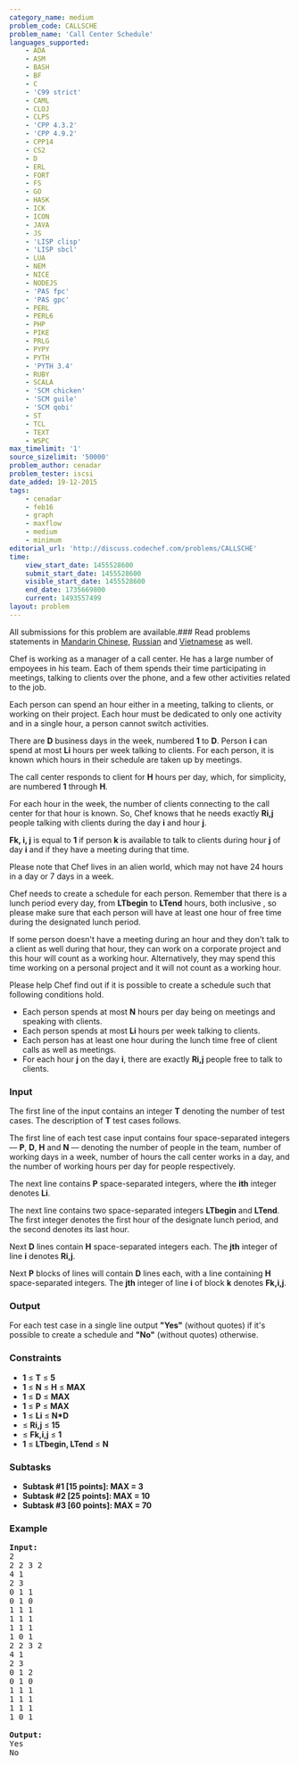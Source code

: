```yaml
---
category_name: medium
problem_code: CALLSCHE
problem_name: 'Call Center Schedule'
languages_supported:
    - ADA
    - ASM
    - BASH
    - BF
    - C
    - 'C99 strict'
    - CAML
    - CLOJ
    - CLPS
    - 'CPP 4.3.2'
    - 'CPP 4.9.2'
    - CPP14
    - CS2
    - D
    - ERL
    - FORT
    - FS
    - GO
    - HASK
    - ICK
    - ICON
    - JAVA
    - JS
    - 'LISP clisp'
    - 'LISP sbcl'
    - LUA
    - NEM
    - NICE
    - NODEJS
    - 'PAS fpc'
    - 'PAS gpc'
    - PERL
    - PERL6
    - PHP
    - PIKE
    - PRLG
    - PYPY
    - PYTH
    - 'PYTH 3.4'
    - RUBY
    - SCALA
    - 'SCM chicken'
    - 'SCM guile'
    - 'SCM qobi'
    - ST
    - TCL
    - TEXT
    - WSPC
max_timelimit: '1'
source_sizelimit: '50000'
problem_author: cenadar
problem_tester: iscsi
date_added: 19-12-2015
tags:
    - cenadar
    - feb16
    - graph
    - maxflow
    - medium
    - minimum
editorial_url: 'http://discuss.codechef.com/problems/CALLSCHE'
time:
    view_start_date: 1455528600
    submit_start_date: 1455528600
    visible_start_date: 1455528600
    end_date: 1735669800
    current: 1493557499
layout: problem
---
```

All submissions for this problem are available.###  Read problems statements in [Mandarin Chinese](http://www.codechef.com/download/translated/FEB16/mandarin/CALLSCHE.pdf), [Russian](http://www.codechef.com/download/translated/FEB16/russian/CALLSCHE.pdf) and [Vietnamese](http://www.codechef.com/download/translated/FEB16/vietnamese/CALLSCHE.pdf) as well.

Chef is working as a manager of a call center. He has a large number of empoyees in his team. Each of them spends their time participating in meetings, talking to clients over the phone, and a few other activities related to the job.

Each person can spend an hour either in a meeting, talking to clients, or working on their project. Each hour must be dedicated to only one activity and in a single hour, a person cannot switch activities.

There are **D** business days in the week, numbered **1** to **D**. Person **i** can spend at most **Li** hours per week talking to clients. For each person, it is known which hours in their schedule are taken up by meetings.

The call center responds to client for **H** hours per day, which, for simplicity, are numbered **1** through **H**.

For each hour in the week, the number of clients connecting to the call center for that hour is known. So, Chef knows that he needs exactly **Ri,j** people talking with clients during the day **i** and hour **j**.

**Fk, i, j** is equal to **1** if person **k** is available to talk to clients during hour **j** of day **i** and  if they have a meeting during that time.

Please note that Chef lives in an alien world, which may not have 24 hours in a day or 7 days in a week.

Chef needs to create a schedule for each person. Remember that there is a lunch period every day, from **LTbegin** to **LTend** hours, both inclusive , so please make sure that each person will have at least one hour of free time during the designated lunch period.

If some person doesn't have a meeting during an hour and they don't talk to a client as well during that hour, they can work on a corporate project and this hour will count as a working hour. Alternatively, they may spend this time working on a personal project and it will not count as a working hour.

Please help Chef find out if it is possible to create a schedule such that following conditions hold.

- Each person spends at most **N** hours per day being on meetings and speaking with clients.
- Each person spends at most **Li** hours per week talking to clients.
- Each person has at least one hour during the lunch time free of client calls as well as meetings.
- For each hour **j** on the day **i**, there are exactly **Ri,j** people free to talk to clients.

### Input

The first line of the input contains an integer **T** denoting the number of test cases. The description of **T** test cases follows.

The first line of each test case input contains four space-separated integers — **P**, **D**, **H** and **N** — denoting the number of people in the team, number of working days in a week, number of hours the call center works in a day, and the number of working hours per day for people respectively.

The next line contains **P** space-separated integers, where the **ith** integer denotes **Li**.

The next line contains two space-separated integers **LTbegin** and **LTend**. The first integer denotes the first hour of the designate lunch period, and the second denotes its last hour.

Next **D** lines contain **H** space-separated integers each. The **jth** integer of line **i** denotes **Ri,j**.

Next **P** blocks of lines will contain **D** lines each, with a line containing **H** space-separated integers. The **jth** integer of line **i** of block **k** denotes **Fk,i,j**.

### Output

For each test case in a single line output **"Yes"** (without quotes) if it's possible to create a schedule and **"No"** (without quotes) otherwise.

### Constraints

- **1** ≤ **T** ≤ **5**
- **1** ≤ **N** ≤ **H** ≤ **MAX**
- **1** ≤ **D** ≤ **MAX**
- **1** ≤ **P** ≤ **MAX**
- **1** ≤ **Li** ≤ **N\*D**
- ≤ **Ri,j** ≤ **15**
- ≤ **Fk,i,j** ≤ **1**
- **1** ≤ **LTbegin, LTend** ≤ **N**

### Subtasks

- **Subtask #1 \[15 points\]: MAX = 3**
- **Subtask #2 \[25 points\]: MAX = 10**
- **Subtask #3 \[60 points\]: MAX = 70**

### Example

<pre><b>Input:</b>
2
2 2 3 2
4 1
2 3
0 1 1
0 1 0
1 1 1
1 1 1
1 1 1
1 0 1
2 2 3 2
4 1
2 3
0 1 2
0 1 0
1 1 1
1 1 1
1 1 1
1 0 1

<b>Output:</b>
Yes
No

</pre>